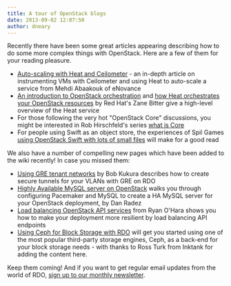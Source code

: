 ```yaml
---
title: A tour of OpenStack blogs
date: 2013-09-02 12:07:50
author: dneary
---
```


Recently there have been some great articles appearing describing how to do some more complex things with OpenStack. Here are a few of them for your reading pleasure.

* [Auto-scaling with Heat and Ceilometer](http://techs.enovance.com/5991/autoscaling-with-heat-and-ceilometer) - an in-depth article on instrumenting VMs with Ceilometer and using Heat to auto-scale a service from Mehdi Abaakouk of eNovance
* [An introduction to OpenStack orchestration](http://www.zerobanana.com/archive/2013/07/30#openstack-orchestration-introduction) and [how Heat orchestrates your OpenStack resources](http://www.zerobanana.com/archive/2013/08/29#heat-dependencies) by Red Hat's Zane Bitter give a high-level overview of the Heat service
* For those following the very hot "OpenStack Core" discussions, you might be interested in Rob Hirschfeld's series [what is Core](http://robhirschfeld.com/2013/07/22/kicking-off-core/)
* For people using Swift as an object store, the experiences of Spil Games [using OpenStack Swift with lots of small files](http://engineering.spilgames.com/openstack-swift-lots-small-files/) will make for a good read

We also have a number of compelling new pages which have been added to the wiki recently! In case you missed them:

* [Using GRE tenant networks](http://openstack.redhat.com/Using_GRE_Tenant_Networks) by Bob Kukura describes how to create secure tunnels for your VLANs with GRE on RDO
* [Highly Available MySQL server on OpenStack](http://openstack.redhat.com/Highly_Available_MySQL_server_on_OpenStack) walks you through configuring Pacemaker and MySQL to create a HA MySQL server for your OpenStack deployment, by Dan Radez
* [Load balancing OpenStack API services](http://openstack.redhat.com/Load_Balance_OpenStack_API) from Ryan O'Hara shows you how to make your deployment more resilient by load balancing API endpoints
* [Using Ceph for Block Storage with RDO](http://openstack.redhat.com/Using_Ceph_for_Block_Storage_with_RDO) will get you started using one of the most popular third-party storage engines, Ceph, as a back-end for your block storage needs - with thanks to Ross Turk from Inktank for adding the content here.

Keep them coming! And if you want to get regular email updates from the world of RDO, [sign up to our monthly newsletter](http://red.ht/11amemL).